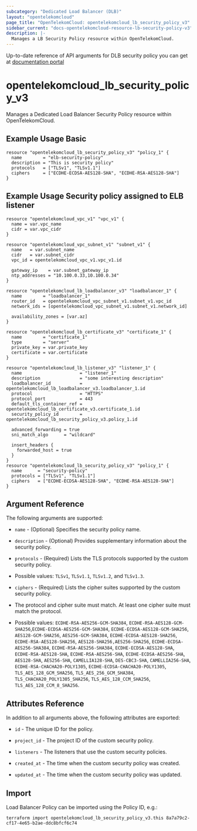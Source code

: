 ```yaml
---
subcategory: "Dedicated Load Balancer (DLB)"
layout: "opentelekomcloud"
page_title: "OpenTelekomCloud: opentelekomcloud_lb_security_policy_v3"
sidebar_current: "docs-opentelekomcloud-resource-lb-security-policy-v3"
description: |-
  Manages a LB Security Policy resource within OpenTelekomCloud.
---
```


Up-to-date reference of API arguments for DLB security policy you can get at
[documentation portal](https://docs.otc.t-systems.com/elastic-load-balancing/api-ref/apis_v3/security_policy)

# opentelekomcloud_lb_security_policy_v3

Manages a Dedicated Load Balancer Security Policy resource within OpenTelekomCloud.

## Example Usage Basic

```hcl
resource "opentelekomcloud_lb_security_policy_v3" "policy_1" {
  name        = "elb-security-policy"
  description = "This is security policy"
  protocols   = ["TLSv1", "TLSv1.1"]
  ciphers     = ["ECDHE-ECDSA-AES128-SHA", "ECDHE-RSA-AES128-SHA"]
}
```

## Example Usage Security policy assigned to ELB listener

```hcl
resource "opentelekomcloud_vpc_v1" "vpc_v1" {
  name = var.vpc_name
  cidr = var.vpc_cidr
}

resource "opentelekomcloud_vpc_subnet_v1" "subnet_v1" {
  name   = var.subnet_name
  cidr   = var.subnet_cidr
  vpc_id = opentelekomcloud_vpc_v1.vpc_v1.id

  gateway_ip    = var.subnet_gateway_ip
  ntp_addresses = "10.100.0.33,10.100.0.34"
}

resource "opentelekomcloud_lb_loadbalancer_v3" "loadbalancer_1" {
  name        = "loadbalancer_1"
  router_id   = opentelekomcloud_vpc_subnet_v1.subnet_v1.vpc_id
  network_ids = [opentelekomcloud_vpc_subnet_v1.subnet_v1.network_id]

  availability_zones = [var.az]
}

resource "opentelekomcloud_lb_certificate_v3" "certificate_1" {
  name        = "certificate_1"
  type        = "server"
  private_key = var.private_key
  certificate = var.certificate
}

resource "opentelekomcloud_lb_listener_v3" "listener_1" {
  name                      = "listener_1"
  description               = "some interesting description"
  loadbalancer_id           = opentelekomcloud_lb_loadbalancer_v3.loadbalancer_1.id
  protocol                  = "HTTPS"
  protocol_port             = 443
  default_tls_container_ref = opentelekomcloud_lb_certificate_v3.certificate_1.id
  security_policy_id        = opentelekomcloud_lb_security_policy_v3.policy_1.id

  advanced_forwarding = true
  sni_match_algo      = "wildcard"

  insert_headers {
    forwarded_host = true
  }
}
resource "opentelekomcloud_lb_security_policy_v3" "policy_1" {
  name      = "security-policy"
  protocols = ["TLSv1", "TLSv1.1"]
  ciphers   = ["ECDHE-ECDSA-AES128-SHA", "ECDHE-RSA-AES128-SHA"]
}
```

## Argument Reference

The following arguments are supported:

* `name` - (Optional) Specifies the security policy name.

* `description` - (Optional) Provides supplementary information about the security policy.

* `protocols` - (Required) Lists the TLS protocols supported by the custom security policy.
* Possible values: `TLSv1`, `TLSv1.1`, `TLSv1.2`, and `TLSv1.3`.

* `ciphers` - (Required) Lists the cipher suites supported by the custom security policy.
* The protocol and cipher suite must match. At least one cipher suite must match the protocol.
* Possible values:
  `ECDHE-RSA-AES256-GCM-SHA384`, `ECDHE-RSA-AES128-GCM-SHA256`,`ECDHE-ECDSA-AES256-GCM-SHA384`,
  `ECDHE-ECDSA-AES128-GCM-SHA256`, `AES128-GCM-SHA256`, `AES256-GCM-SHA384`, `ECDHE-ECDSA-AES128-SHA256`,
  `ECDHE-RSA-AES128-SHA256`, `AES128-SHA256,AES256-SHA256`, `ECDHE-ECDSA-AES256-SHA384`, `ECDHE-RSA-AES256-SHA384`,
  `ECDHE-ECDSA-AES128-SHA`, `ECDHE-RSA-AES128-SHA`, `ECDHE-RSA-AES256-SHA`, `ECDHE-ECDSA-AES256-SHA`,
  `AES128-SHA`, `AES256-SHA`, `CAMELLIA128-SHA`, `DES-CBC3-SHA`, `CAMELLIA256-SHA`, `ECDHE-RSA-CHACHA20-POLY1305`,
  `ECDHE-ECDSA-CHACHA20-POLY1305`, `TLS_AES_128_GCM_SHA256`, `TLS_AES_256_GCM_SHA384`, `TLS_CHACHA20_POLY1305_SHA256`,
  `TLS_AES_128_CCM_SHA256`, `TLS_AES_128_CCM_8_SHA256`.

## Attributes Reference

In addition to all arguments above, the following attributes are exported:

* `id` - The unique ID for the policy.

* `project_id` - The project ID of the custom security policy.

* `listeners` - The listeners that use the custom security policies.

* `created_at` - The time when the custom security policy was created.

* `updated_at` - The time when the custom security policy was updated.

## Import

Load Balancer Policy can be imported using the Policy ID, e.g.:

```shell
terraform import opentelekomcloud_lb_security_policy_v3.this 8a7a79c2-cf17-4e65-b2ae-ddc8bfcf6c74
```
